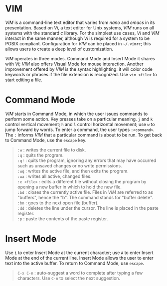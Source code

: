 <link rel="stylesheet" type="text/css" href="MD_styling.css" />

VIM  
========

*VIM* is a command-line text editor that varies from *nano* and *emacs* in its presentation. Based on *Vi*, a text editor for Unix systems, *VIM* runs on all systems with the standard *c* library. For the simplest use cases, *Vi* and *VIM* interact in the same manner, although *Vi* is required for a system to be POSIX compliant. Configuration for *VIM* can be placed in `~/.vimrc`; this allows users to create a deep level of customization.

*VIM* operates in three modes. Command Mode and Insert Mode it shares with *Vi*; *VIM* also offers Visual Mode for mouse interaction. Another improvement offered by *VIM* is the syntax highlighting: it will color code keywords or phrases if the file extension is recognized.  Use `vim <file>` to start editing a file.

# Command Mode

*VIM* starts in Command Mode, in which the user issues commands to perform some action. Key presses take on a particular meaning. `j` and `k` control vertical movement; `h` and `l` control horizontal movement; use `w` to jump forward by words. To enter a command, the user types `:<command>`. The `:` informs *VIM* that a particular command is about to be run. To get back to Command Mode, use the `escape` key. 

> `:w`			:	writes the current file to disk.  
> `:q`			:	quits the program.  
> `:q!`			:	quits the program, ignoring any errors that may have occurred such as unsaved changes or no write permissions.  
> `:wq`			:	writes the active file, and then exits the program.  
> `:wa`			:	writes all active, changed files.  
> `:e <file>`	:	edits  a different file without closing the program by opening a new buffer in which to hold the new file.  
> `:bd`			:	closes the currently active file. Files in *VIM* are referred to as "buffers", hence the "b". The command stands for "buffer delete".  
> `:bn`			:	goes to the next open file (buffer).  
> `:dd`			:	deletes the line under the cursor. The line is placed in the paste register.  
> `:p`			:	paste the contents of the paste register.  

# Insert Mode

Use `i` to enter Insert Mode at the current character; use `A` to enter Insert Mode at the end of the current line. Insert Mode allows the user to enter text into the active buffer. To return to Command Mode, use `escape`. 

> `C-x C-n`	:	auto-suggest a word to complete after typing a few characters. Use `C-n` to select the next suggestion.  
